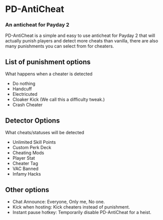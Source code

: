 # PD-AntiCheat
### An anticheat for Payday 2
PD-AntiCheat is a simple and easy to use anticheat for Payday 2 that will actually punish players and detect more cheats than vanilla, there are also many punishments you can select from for cheaters.
## List of punishment options
What happens when a cheater is detected
- Do nothing
- Handcuff
- Electricuted
- Cloaker Kick (We call this a difficulty tweak.)
- Crash Cheater

## Detector Options
What cheats/statuses will be detected
- Unlimited Skill Points
- Custom Perk Deck
- Cheating Mods
- Player Stat
- Cheater Tag
- VAC Banned
- Infamy Hacks

## Other options
- Chat Announce: Everyone, Only me, No one.
- Kick when hosting:  Kick cheaters instead of punishment.
- Instant pause hotkey: Temporarily disable PD-AntiCheat for a heist.
